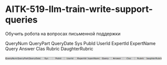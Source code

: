 # AITK-519-llm-train-write-support-queries
Обучить робота на вопросах письменной поддержки

QueryNum	QueryPart	QueryDate	Sys	PubId	UserId	ExpertId	ExpertName	Query	Answer	Clas	Rubric	DaughterRubric

![alt text](image.png)